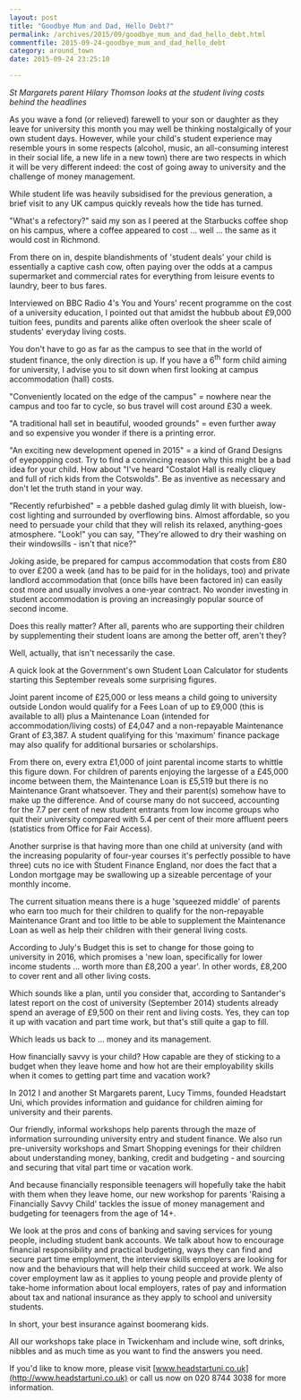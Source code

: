 ```yaml
---
layout: post
title: "Goodbye Mum and Dad, Hello Debt?"
permalink: /archives/2015/09/goodbye_mum_and_dad_hello_debt.html
commentfile: 2015-09-24-goodbye_mum_and_dad_hello_debt
category: around_town
date: 2015-09-24 23:25:10

---
```


*St Margarets parent Hilary Thomson looks at the student living costs behind the headlines*

As you wave a fond (or relieved) farewell to your son or daughter as they leave for university this month you may well be thinking nostalgically of your own student days. However, while your child's student experience may resemble yours in some respects (alcohol, music, an all-consuming interest in their social life, a new life in a new town) there are two respects in which it will be very different indeed: the cost of going away to university and the challenge of money management.

While student life was heavily subsidised for the previous generation, a brief visit to any UK campus quickly reveals how the tide has turned.

"What's a refectory?" said my son as I peered at the Starbucks coffee shop on his campus, where a coffee appeared to cost ... well ... the same as it would cost in Richmond.

From there on in, despite blandishments of 'student deals' your child is essentially a captive cash cow, often paying over the odds at a campus supermarket and commercial rates for everything from leisure events to laundry, beer to bus fares.

Interviewed on BBC Radio 4's You and Yours' recent programme on the cost of a university education, I pointed out that amidst the hubbub about £9,000 tuition fees, pundits and parents alike often overlook the sheer scale of students' everyday living costs.

You don't have to go as far as the campus to see that in the world of student finance, the only direction is up. If you have a 6<sup>th</sup> form child aiming for university, I advise you to sit down when first looking at campus accommodation (hall) costs.

"Conveniently located on the edge of the campus" = nowhere near the campus and too far to cycle, so bus travel will cost around £30 a week.

"A traditional hall set in beautiful, wooded grounds" = even further away and so expensive you wonder if there is a printing error.

"An exciting new development opened in 2015" = a kind of Grand Designs of eyepopping cost. Try to find a convincing reason why this might be a bad idea for your child. How about "I've heard "Costalot Hall is really cliquey and full of rich kids from the Cotswolds". Be as inventive as necessary and don't let the truth stand in your way.

"Recently refurbished" = a pebble dashed gulag dimly lit with blueish, low-cost lighting and surrounded by overflowing bins. Almost affordable, so you need to persuade your child that they will relish its relaxed, anything-goes atmosphere. "Look!" you can say, "They're allowed to dry their washing on their windowsills - isn't that nice?"

Joking aside, be prepared for campus accommodation that costs from £80 to over £200 a week (and has to be paid for in the holidays, too) and private landlord accommodation that (once bills have been factored in) can easily cost more and usually involves a one-year contract. No wonder investing in student accommodation is proving an increasingly popular source of second income.

Does this really matter? After all, parents who are supporting their children by supplementing their student loans are among the better off, aren't they?

Well, actually, that isn't necessarily the case.

A quick look at the Government's own Student Loan Calculator for students starting this September reveals some surprising figures.

Joint parent income of £25,000 or less means a child going to university outside London would qualify for a Fees Loan of up to £9,000 (this is available to all) plus a Maintenance Loan (intended for accommodation/living costs) of £4,047 and a non-repayable Maintenance Grant of £3,387. A student qualifying for this 'maximum' finance package may also qualify for additional bursaries or scholarships.

From there on, every extra £1,000 of joint parental income starts to whittle this figure down. For children of parents enjoying the largesse of a £45,000 income between them, the Maintenance Loan is £5,519 but there is no Maintenance Grant whatsoever. They and their parent(s) somehow have to make up the difference. And of course many do not succeed, accounting for the 7.7 per cent of new student entrants from low income groups who quit their university compared with 5.4 per cent of their more affluent peers (statistics from Office for Fair Access).

Another surprise is that having more than one child at university (and with the increasing popularity of four-year courses it's perfectly possible to have three) cuts no ice with Student Finance England, nor does the fact that a London mortgage may be swallowing up a sizeable percentage of your monthly income.

The current situation means there is a huge 'squeezed middle' of parents who earn too much for their children to qualify for the non-repayable Maintenance Grant and too little to be able to supplement the Maintenance Loan as well as help their children with their general living costs.

According to July's Budget this is set to change for those going to university in 2016, which promises a 'new loan, specifically for lower income students ... worth more than £8,200 a year'. In other words, £8,200 to cover rent and all other living costs.

Which sounds like a plan, until you consider that, according to Santander's latest report on the cost of university (September 2014) students already spend an average of £9,500 on their rent and living costs. Yes, they can top it up with vacation and part time work, but that's still quite a gap to fill.

Which leads us back to ... money and its management.

How financially savvy is your child? How capable are they of sticking to a budget when they leave home and how hot are their employability skills when it comes to getting part time and vacation work?

In 2012 I and another St Margarets parent, Lucy Timms, founded Headstart Uni, which provides information and guidance for children aiming for university and their parents.

Our friendly, informal workshops help parents through the maze of information surrounding university entry and student finance. We also run pre-university workshops and Smart Shopping evenings for their children about understanding money, banking, credit and budgeting - and sourcing and securing that vital part time or vacation work.

And because financially responsible teenagers will hopefully take the habit with them when they leave home, our new workshop for parents 'Raising a Financially Savvy Child' tackles the issue of money management and budgeting for teenagers from the age of 14+.

We look at the pros and cons of banking and saving services for young people, including student bank accounts. We talk about how to encourage financial responsibility and practical budgeting, ways they can find and secure part time employment, the interview skills employers are looking for now and the behaviours that will help their child succeed at work. We also cover employment law as it applies to young people and provide plenty of take-home information about local employers, rates of pay and information about tax and national insurance as they apply to school and university students.

In short, your best insurance against boomerang kids.

All our workshops take place in Twickenham and include wine, soft drinks, nibbles and as much time as you want to find the answers you need.

If you'd like to know more, please visit [www.headstartuni.co.uk](http://www.headstartuni.co.uk) or call us now on 020 8744 3038 for more information.
